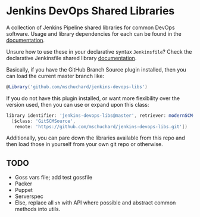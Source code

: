 # Jenkins DevOps Shared Libraries

A collection of Jenkins Pipeline shared libraries for common DevOps software. Usage and library dependencies for each can be found in the [documentation](docs).

Unsure how to use these in your declarative syntax `Jenkinsfile`? Check the declarative Jenkinsfile shared library  [documentation](https://jenkins.io/doc/book/pipeline/shared-libraries/#using-libraries).

Basically, if you have the GitHub Branch Source plugin installed, then you can load the current master branch like:

```groovy
@Library('github.com/mschuchard/jenkins-devops-libs')
```

If you do not have this plugin installed, or want more flexibility over the version used, then you can use or expand upon this class:

```groovy
library identifier: 'jenkins-devops-libs@master', retriever: modernSCM(
  [$class: 'GitSCMSource',
   remote: 'https://github.com/mschuchard/jenkins-devops-libs.git'])
```

Additionally, you can pare down the libraries available from this repo and then load those in yourself from your own git repo or otherwise.

## TODO

- Goss vars file; add test gossfile
- Packer
- Puppet
- Serverspec
- Else, replace all `sh` with API where possible and abstract common methods into utils.
